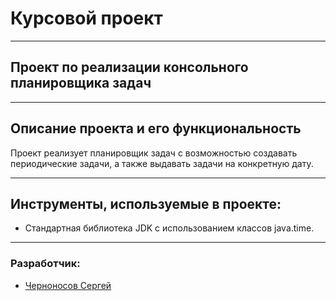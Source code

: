
<div>

# Курсовой проект
___
## Проект по реализации консольного планировщика задач
</div>

___
## Описание проекта и его функциональность

Проект реализует планировщик задач с возможностью создавать периодические задачи, а также выдавать задачи на конкретную дату.

___
## Инструменты, используемые в проекте:
- Стандартная библиотека JDK с использованием классов java.time.

___
### Разработчик:
- [Черноносов Сергей](https://github.com/SergeyCh94)